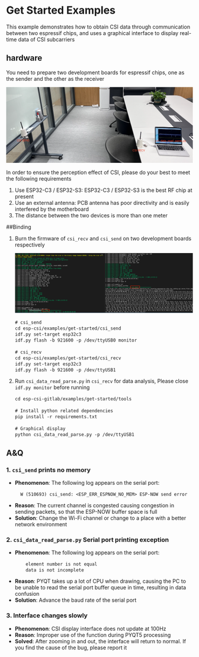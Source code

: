 # Get Started Examples
This example demonstrates how to obtain CSI data through communication between two espressif chips, and uses a graphical interface to display real-time data of CSI subcarriers

## hardware

You need to prepare two development boards for espressif chips, one as the sender and the other as the receiver

![example_display](./docs/_static/example_display.png)

In order to ensure the perception effect of CSI, please do your best to meet the following requirements
1. Use ESP32-C3 / ESP32-S3: ESP32-C3 / ESP32-S3 is the best RF chip at present
2. Use an external antenna: PCB antenna has poor directivity and is easily interfered by the motherboard
3. The distance between the two devices is more than one meter

##Binding


1. Burn the firmware of `csi_recv` and `csi_send` on two development boards respectively

    ![device_log](./docs/_static/device_log.png)

    ```shell
    # csi_send
    cd esp-csi/examples/get-started/csi_send
    idf.py set-target esp32c3
    idf.py flash -b 921600 -p /dev/ttyUSB0 monitor

    # csi_recv
    cd esp-csi/examples/get-started/csi_recv
    idf.py set-target esp32c3
    idf.py flash -b 921600 -p /dev/ttyUSB1
    ```

2. Run `csi_data_read_parse.py` in `csi_recv` for data analysis, Please close `idf.py monitor` before running

    ```shell
    cd esp-csi-gitlab/examples/get-started/tools

    # Install python related dependencies
    pip install -r requirements.txt

    # Graphical display
    python csi_data_read_parse.py -p /dev/ttyUSB1
    ```

## A&Q

### 1. `csi_send` prints no memory
- **Phenomenon**: The following log appears on the serial port:
  ```shell
    W (510693) csi_send: <ESP_ERR_ESPNOW_NO_MEM> ESP-NOW send error
  ````
- **Reason**: The current channel is congested causing congestion in sending packets, so that the ESP-NOW buffer space is full
- **Solution**: Change the Wi-Fi channel or change to a place with a better network environment

### 2. `csi_data_read_parse.py` Serial port printing exception
- **Phenomenon**: The following log appears on the serial port:
    ```shell
        element number is not equal
        data is not incomplete
    ````
- **Reason**: PYQT takes up a lot of CPU when drawing, causing the PC to be unable to read the serial port buffer queue in time, resulting in data confusion
- **Solution**: Advance the baud rate of the serial port

### 3. Interface changes slowly
- **Phenomenon**: CSI display interface does not update at 100Hz
- **Reason**: Improper use of the function during PYQT5 processing
- **Solved**: After zooming in and out, the interface will return to normal. If you find the cause of the bug, please report it